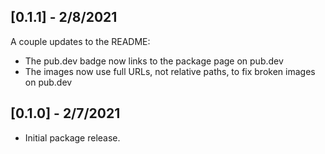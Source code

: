 ## [0.1.1] - 2/8/2021

A couple updates to the README:
* The pub.dev badge now links to the package page on pub.dev
* The images now use full URLs, not relative paths, to fix broken images on pub.dev

## [0.1.0] - 2/7/2021

* Initial package release.
